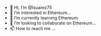 - 👋 Hi, I’m @Isuarez75
- 👀 I’m interested in Ethereum...
- 🌱 I’m currently learning Ethereum
- 💞️ I’m looking to collaborate on Ethereum...
- 📫 How to reach me ...

<!---
Isuarez75/Isuarez75 is a ✨ special ✨ repository because its `README.md` (this file) appears on your GitHub profile.
You can click the Preview link to take a look at your changes.
--->
